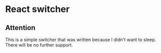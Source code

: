 # React switcher

## Attention
This is a simple switcher that was written because I didn't want to sleep. There will be no further support.
